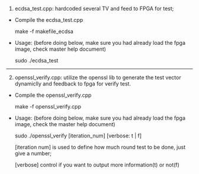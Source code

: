 1. ecdsa_test.cpp: hardcoded several TV and feed to FPGA for test;

- Compile the ecdsa_test.cpp

  make -f makefile_ecdsa

- Usage: (before doing below, make sure you had already load the fpga image, check master help document)

  sudo ./ecdsa_test


-----------------------------


2. openssl_verify.cpp: utilize the openssl lib to generate the test vector dynamiclly and feedback to fpga for verify test.

- Compile the openssl_verify.cpp

  make -f openssl_verify.cpp

- Usage: (before doing below, make sure you had already load the fpga image, check the master help document)

  sudo ./openssl_verify [iteration_num] [verbose: t | f]
  

  [iteration num] is used to define how much round test to be done, just give a number;
  
  [verbose] control if you want to output more information(t) or not(f) 
